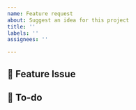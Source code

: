 ```yaml
---
name: Feature request
about: Suggest an idea for this project
title: ''
labels: ''
assignees: ''

---
```


## 📌 Feature Issue

<!-- 구현할 기능을 설명해주세요. -->

## 📝 To-do

<!-- 해야 할 일들을 적어주세요. -->
